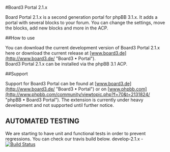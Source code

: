 #Board3 Portal 2.1.x

Board Portal 2.1.x is a second generation portal for phpBB 3.1.x. It adds a portal with several blocks to your forum.
You can change the settings, move the blocks, add new blocks and more in the ACP.

##How to use

You can download the current development version of Board3 Portal 2.1.x here or download the current release at [www.board3.de](http://www.board3.de/ "Board3 • Portal").  
Board3 Portal 2.1.x can be installed via the phpBB 3.1 ACP.


##Support

Support for Board3 Portal can be found at [www.board3.de](http://www.board3.de/ "Board3 • Portal") or on [www.phpbb.com](http://www.phpbb.com/community/viewtopic.php?f=70&t=2131824/ "phpBB • Board3 Portal").
The extension is currently under heavy development and not supported until further notice.

## AUTOMATED TESTING

We are starting to have unit and functional tests in order to prevent regressions. You can check our travis build below.
develop-2.1.x - [![Build Status](https://api.travis-ci.org/board3/Board3-Portal.png?branch=develop-2.1.x)](https://travis-ci.org/board3/Board3-Portal)
